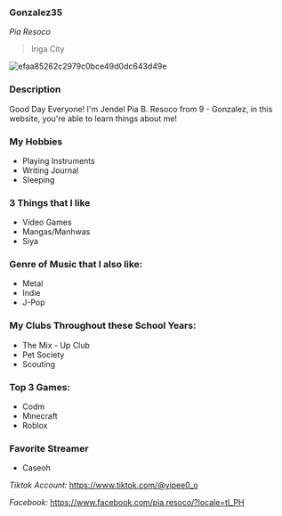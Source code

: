 ### Gonzalez35
*Pia Resoco*
> Iriga City

![efaa85262c2979c0bce49d0dc643d49e](https://github.com/user-attachments/assets/5e1c700a-d7f0-442d-9aeb-cbc0e4021dd6)

### **Description**
Good Day Everyone! I'm Jendel Pia B. Resoco from 9 - Gonzalez, in this website, you're able to learn things about me!


### My Hobbies
- Playing Instruments
- Writing Journal
- Sleeping


### 3 Things that I like
- Video Games
- Mangas/Manhwas
- Siya


### Genre of Music that I also like:
- Metal
- Indie
- J-Pop

### My Clubs Throughout these School Years:
- The Mix - Up Club
- Pet Society
- Scouting

### Top 3 Games:
- Codm
- Minecraft
- Roblox

### **Favorite Streamer**
- Caseoh

*Tiktok Account:* https://www.tiktok.com/@yipee0_o

*Facebook:* https://www.facebook.com/pia.resoco/?locale=tl_PH



